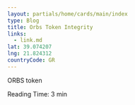 ```yaml
---
layout: partials/home/cards/main/index
type: Blog
title: Orbs Token Integrity
links:
  - link.md
lat: 39.074207
lng: 21.824312
countryCode: GR
---
```


ORBS token

Reading Time: 3 min
